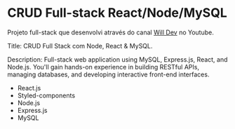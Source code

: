 # CRUD Full-stack React/Node/MySQL

Projeto full-stack que desenvolvi através do canal [Will Dev](https://www.youtube.com/@will_dev) no Youtube.

Title: CRUD Full Stack com Node, React & MySQL.

Description: Full-stack web application using MySQL, Express.js, React, and Node.js. You'll gain hands-on experience in building RESTful APIs, managing databases, and developing interactive front-end interfaces.

- React.js
- Styled-components
- Node.js
- Express.js
- MySQL
